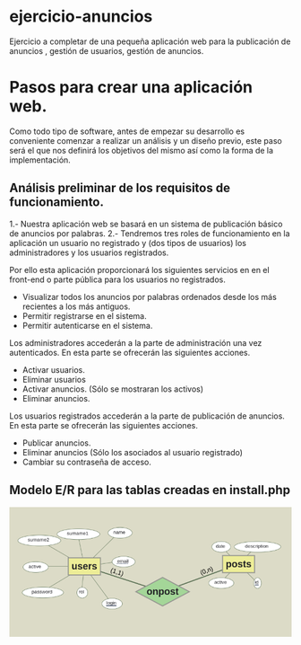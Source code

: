 # ejercicio-anuncios
Ejercicio a completar de una pequeña aplicación web para la publicación de anuncios , gestión de usuarios, gestión de anuncios.

# Pasos para crear una aplicación web.

Como todo tipo de software, antes de empezar su desarrollo es conveniente comenzar a realizar un análisis y un diseño previo, este paso será el que nos definirá los objetivos del mismo así como la forma de la implementación.

## Análisis preliminar de los requisitos de funcionamiento.

1.- Nuestra aplicación web se basará en un sistema de publicación básico de anuncios por palabras. 
2.- Tendremos tres roles de funcionamiento en la aplicación un usuario no registrado y (dos tipos de usuarios) los administradores y los usuarios registrados.

Por ello esta aplicación proporcionará los siguientes servicios en en el front-end o parte pública para los usuarios no registrados.
- Visualizar todos los anuncios por palabras ordenados desde los más recientes a los más antiguos.
- Permitir registrarse en el sistema.
- Permitir autenticarse en el sistema.

Los administradores accederán a la parte de administración una vez autenticados. En esta parte se ofrecerán las siguientes acciones.
- Activar usuarios.
- Eliminar usuarios
- Activar anuncios. (Sólo se mostraran los activos)
- Eliminar anuncios.
  
Los usuarios registrados accederán a la parte de publicación de anuncios. En esta parte se ofrecerán las siguientes acciones.
- Publicar anuncios.
- Eliminar anuncios (Sólo los asociados al usuario registrado)
- Cambiar su contraseña de acceso.

## Modelo E/R para las tablas creadas en install.php
![Modelo Entidad - Relación](ER.png)
